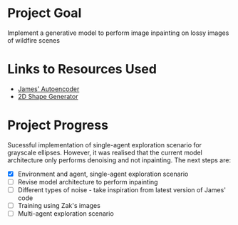 # Project Goal
Implement a generative model to perform image inpainting on lossy images of wildfire scenes

# Links to Resources Used
- [James' Autoencoder](https://github.com/JamesHarcourt7/autoencoder-perception)
- [2D Shape Generator](https://github.com/TimoFlesch/2D-Shape-Generator)

# Project Progress
Sucessful implementation of single-agent exploration scenario for grayscale ellipses. However, it was realised that the current model architecture only performs denoising and not inpainting. The next steps are:
- [x] Environment and agent, single-agent exploration scenario
- [ ] Revise model architecture to perform inpainting
- [ ] Different types of noise - take inspiration from latest version of James' code
- [ ] Training using Zak's images
- [ ] Multi-agent exploration scenario